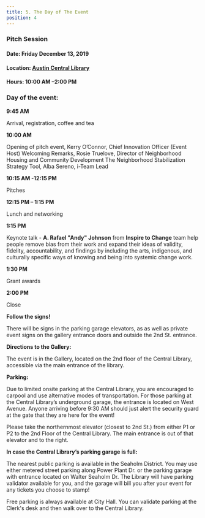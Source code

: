 ```yaml
---
title: 5. The Day of The Event 
position: 4
---
```


### Pitch Session  
#### Date: Friday December 13, 2019 
#### Location: [Austin Central Library](https://goo.gl/maps/ERvKG8ofDHbj2VzR9)
#### Hours: 10:00 AM –2:00 PM 

### Day of the event:

**9:45 AM**

Arrival, registration, coffee and tea

**10:00 AM**	

Opening of pitch event, Kerry O’Connor, Chief Innovation Officer (Event Host)
Welcoming Remarks, Rosie Truelove, Director of Neighborhood Housing and Community Development
The Neighborhood Stabilization Strategy Tool, Alba Sereno, i-Team Lead

**10:15 AM -12:15 PM**

Pitches

**12:15 PM – 1:15 PM**

Lunch and networking

**1:15 PM**

Keynote talk - **A. Rafael "Andy" Johnson** from **Inspire to Change** team help people remove bias from their work and expand their ideas of validity, fidelity, accountability, and findings by including the arts, indigenous, and culturally specific ways of knowing and being into systemic change work.


**1:30 PM**

Grant awards

**2:00 PM**

Close


**Follow the signs!** 

There will be signs in the parking garage elevators, as as well as private event signs on the gallery entrance doors and outside the 2nd St. entrance. 

**Directions to the Gallery:**

The event is in the Gallery, located on the 2nd floor of the Central Library, accessible via the main entrance of the library. 

**Parking:**

Due to limited onsite parking at the Central Library, you are encouraged to carpool and use alternative modes of transportation. For those parking at the Central Library’s underground garage, the entrance is located on West Avenue. Anyone arriving before 9:30 AM should just alert the security guard at the gate that they are here for the event!

Please take the northernmost elevator (closest to 2nd St.) from either P1 or P2 to the 2nd Floor of the Central Library. The main entrance is out of that elevator and to the right.

**In case the Central Library’s parking garage is full:** 

The nearest public parking is available in the Seaholm District. You may use either metered street parking along Power Plant Dr. or the parking garage with entrance located on Walter Seaholm Dr. The Library will have  parking validator available for you, and the garage will bill you after your event for any tickets you choose to stamp!

Free parking is always available at City Hall. You can validate parking at the Clerk's desk and then walk over to the Central Library. 
